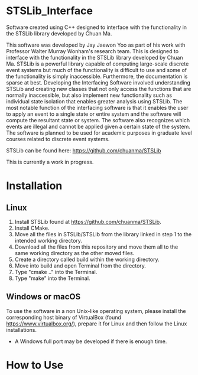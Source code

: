 # STSLib_Interface
Software created using C++ designed to interface with the functionality in the STSLib library developed by Chuan Ma.

This software was developed by Jay Jaewon Yoo as part of his work with Professor Walter Murray Wonham's research team. This is designed to interface with the functionality in the STSLib library developed by Chuan Ma. STSLib is a powerful library capable of computing large-scale discrete event systems but much of the functionality is difficult to use and some of the functionality is simply inaccessible. Furthermore, the documentation is sparse at best. Developing the Interfacing Software involved understanding STSLib and creating new classes that not only access the functions that are normally inaccessible, but also implement new functionality such as individual state isolation that enables greater analysis using STSLib. The most notable function of the interfacing software is that it enables the user to apply an event to a single state or entire system and the software will compute the resultant state or system. The software also recognizes which events are illegal and cannot be applied given a certain state of the system. The software is planned to be used for academic purposes in graduate level courses related to discrete event systems.

STSLib can be found here: https://github.com/chuanma/STSLib

This is currently a work in progress. 

# Installation
## Linux
1. Install STSLib found at https://github.com/chuanma/STSLib.
2. Install CMake.
3. Move all the files in STSLib/STSLib from the library linked in step 1 to the intended working directory.
4. Download all the files from this repository and move them all to the same working directory as the other moved files. 
5. Create a directory called build within the working directory. 
6. Move into build and open Terminal from the directory.
7. Type "cmake .." into the Terminal.
8. Type "make" into the Terminal.

## Windows or macOS
To use the software in a non Unix-like operating system, please install the corresponding host binary of VirtualBox (found https://www.virtualbox.org/), prepare it for Linux and then follow the Linux installations.
- A Windows full port may be developed if there is enough time. 

# How to Use
